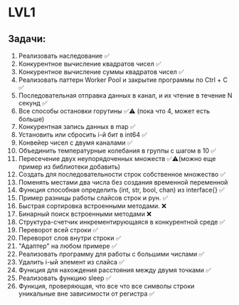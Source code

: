 # LVL1

## Задачи:
1. Реализовать наследование ✅
2. Конкурентное вычисление квадратов чисел ✅
3. Конкурентное вычисление суммы квадратов чисел ✅
4. Реализовать паттерн Worker Pool и закрытие программы по Ctrl + C ✅
5. Последовательная отправка данных в канал, и их чтение в течение N секунд ✅
6. Все способы остановки горутины ✅⚠️ (пока что 4, может есть больше)
7. Конкурентная запись данных в map ✅
8. Установить или сбросить i-й бит в int64 ✅
9. Конвейер чисел с двумя каналами ✅
10. Объединить температурные колебания в группы с шагом в 10 ✅
11. Пересечение двух неупорядоченных множеств ✅⚠️(можно еще пример из библиотеки добавить)
12. Создать для последовательности строк собственное множество ✅
13. Поменять местами два числа без создания временной переменной
14. Функция способная определить (int, str, bool, chan) из interface{} ✅
15. Пример разницы работы слайсов строк и рун. ✅
16. Быстрая сортировка встроенными методами. ❌
17. Бинарный поиск встроенными методами ❌
18. Структура-счетчик инкрементирующаяся в конкурентной среде ✅
19. Переворот всей строки ✅
20. Переворот слов внутри строки ✅
21. "Адаптер" на любом примере ✅
22. Реализовать программу для работы с большими числами ✅
23. Удалить i-ый элемент из слайса ✅
24. Функция для нахождения расстояния между двумя точками ✅
25. Реализовать функцию sleep ✅
26. Функция, проверяющая, что все что все символы строки уникальные вне зависимости от регистра ✅
